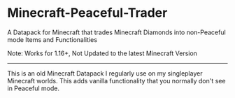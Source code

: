# Minecraft-Peaceful-Trader
A Datapack for Minecraft that trades Minecraft Diamonds into non-Peaceful mode Items and Functionalities

Note: Works for 1.16+, Not Updated to the latest Minecraft Version
***
This is an old Minecraft Datapack I regularly use on my singleplayer Minecraft worlds. This adds vanilla functionality that you normally don't see in Peaceful mode.
